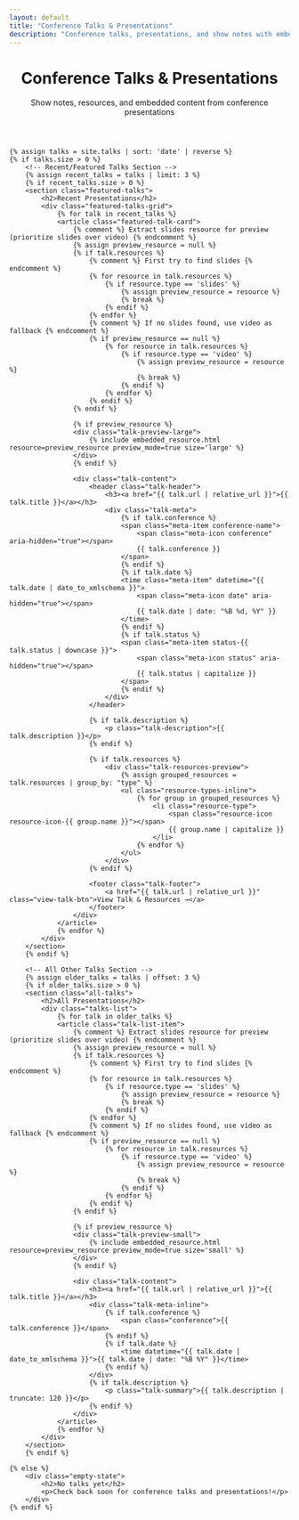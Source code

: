 ```yaml
---
layout: default
title: "Conference Talks & Presentations"
description: "Conference talks, presentations, and show notes with embedded resources"
---
```


<div class="home-page">
    <header class="hero-section">
        <h1>Conference Talks & Presentations</h1>
        <p class="hero-description">Show notes, resources, and embedded content from conference presentations</p>
    </header>

    {% assign talks = site.talks | sort: 'date' | reverse %}
    {% if talks.size > 0 %}
        <!-- Recent/Featured Talks Section -->
        {% assign recent_talks = talks | limit: 3 %}
        {% if recent_talks.size > 0 %}
        <section class="featured-talks">
            <h2>Recent Presentations</h2>
            <div class="featured-talks-grid">
                {% for talk in recent_talks %}
                <article class="featured-talk-card">
                    {% comment %} Extract slides resource for preview (prioritize slides over video) {% endcomment %}
                    {% assign preview_resource = null %}
                    {% if talk.resources %}
                        {% comment %} First try to find slides {% endcomment %}
                        {% for resource in talk.resources %}
                            {% if resource.type == 'slides' %}
                                {% assign preview_resource = resource %}
                                {% break %}
                            {% endif %}
                        {% endfor %}
                        {% comment %} If no slides found, use video as fallback {% endcomment %}
                        {% if preview_resource == null %}
                            {% for resource in talk.resources %}
                                {% if resource.type == 'video' %}
                                    {% assign preview_resource = resource %}
                                    {% break %}
                                {% endif %}
                            {% endfor %}
                        {% endif %}
                    {% endif %}

                    {% if preview_resource %}
                    <div class="talk-preview-large">
                        {% include embedded_resource.html resource=preview_resource preview_mode=true size='large' %}
                    </div>
                    {% endif %}

                    <div class="talk-content">
                        <header class="talk-header">
                            <h3><a href="{{ talk.url | relative_url }}">{{ talk.title }}</a></h3>
                            <div class="talk-meta">
                                {% if talk.conference %}
                                <span class="meta-item conference-name">
                                    <span class="meta-icon conference" aria-hidden="true"></span>
                                    {{ talk.conference }}
                                </span>
                                {% endif %}
                                {% if talk.date %}
                                <time class="meta-item" datetime="{{ talk.date | date_to_xmlschema }}">
                                    <span class="meta-icon date" aria-hidden="true"></span>
                                    {{ talk.date | date: "%B %d, %Y" }}
                                </time>
                                {% endif %}
                                {% if talk.status %}
                                <span class="meta-item status-{{ talk.status | downcase }}">
                                    <span class="meta-icon status" aria-hidden="true"></span>
                                    {{ talk.status | capitalize }}
                                </span>
                                {% endif %}
                            </div>
                        </header>

                        {% if talk.description %}
                            <p class="talk-description">{{ talk.description }}</p>
                        {% endif %}

                        {% if talk.resources %}
                            <div class="talk-resources-preview">
                                {% assign grouped_resources = talk.resources | group_by: "type" %}
                                <ul class="resource-types-inline">
                                    {% for group in grouped_resources %}
                                        <li class="resource-type">
                                            <span class="resource-icon resource-icon-{{ group.name }}"></span>
                                            {{ group.name | capitalize }}
                                        </li>
                                    {% endfor %}
                                </ul>
                            </div>
                        {% endif %}

                        <footer class="talk-footer">
                            <a href="{{ talk.url | relative_url }}" class="view-talk-btn">View Talk & Resources →</a>
                        </footer>
                    </div>
                </article>
                {% endfor %}
            </div>
        </section>
        {% endif %}

        <!-- All Other Talks Section -->
        {% assign older_talks = talks | offset: 3 %}
        {% if older_talks.size > 0 %}
        <section class="all-talks">
            <h2>All Presentations</h2>
            <div class="talks-list">
                {% for talk in older_talks %}
                <article class="talk-list-item">
                    {% comment %} Extract slides resource for preview (prioritize slides over video) {% endcomment %}
                    {% assign preview_resource = null %}
                    {% if talk.resources %}
                        {% comment %} First try to find slides {% endcomment %}
                        {% for resource in talk.resources %}
                            {% if resource.type == 'slides' %}
                                {% assign preview_resource = resource %}
                                {% break %}
                            {% endif %}
                        {% endfor %}
                        {% comment %} If no slides found, use video as fallback {% endcomment %}
                        {% if preview_resource == null %}
                            {% for resource in talk.resources %}
                                {% if resource.type == 'video' %}
                                    {% assign preview_resource = resource %}
                                    {% break %}
                                {% endif %}
                            {% endfor %}
                        {% endif %}
                    {% endif %}

                    {% if preview_resource %}
                    <div class="talk-preview-small">
                        {% include embedded_resource.html resource=preview_resource preview_mode=true size='small' %}
                    </div>
                    {% endif %}

                    <div class="talk-content">
                        <h3><a href="{{ talk.url | relative_url }}">{{ talk.title }}</a></h3>
                        <div class="talk-meta-inline">
                            {% if talk.conference %}
                                <span class="conference">{{ talk.conference }}</span>
                            {% endif %}
                            {% if talk.date %}
                                <time datetime="{{ talk.date | date_to_xmlschema }}">{{ talk.date | date: "%B %Y" }}</time>
                            {% endif %}
                        </div>
                        {% if talk.description %}
                            <p class="talk-summary">{{ talk.description | truncate: 120 }}</p>
                        {% endif %}
                    </div>
                </article>
                {% endfor %}
            </div>
        </section>
        {% endif %}

    {% else %}
        <div class="empty-state">
            <h2>No talks yet</h2>
            <p>Check back soon for conference talks and presentations!</p>
        </div>
    {% endif %}
</div>